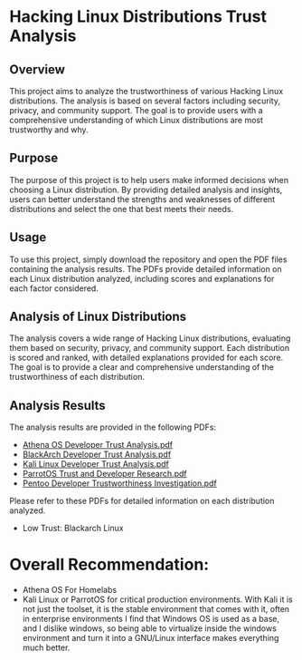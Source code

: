# Hacking Linux Distributions Trust Analysis

## Overview

This project aims to analyze the trustworthiness of various Hacking Linux distributions. The analysis is based on several factors including security, privacy, and community support. The goal is to provide users with a comprehensive understanding of which Linux distributions are most trustworthy and why.

## Purpose

The purpose of this project is to help users make informed decisions when choosing a Linux distribution. By providing detailed analysis and insights, users can better understand the strengths and weaknesses of different distributions and select the one that best meets their needs.

## Usage

To use this project, simply download the repository and open the PDF files containing the analysis results. The PDFs provide detailed information on each Linux distribution analyzed, including scores and explanations for each factor considered.

## Analysis of Linux Distributions

The analysis covers a wide range of Hacking Linux distributions, evaluating them based on security, privacy, and community support. Each distribution is scored and ranked, with detailed explanations provided for each score. The goal is to provide a clear and comprehensive understanding of the trustworthiness of each distribution.

## Analysis Results

The analysis results are provided in the following PDFs:

- [Athena OS Developer Trust Analysis.pdf](./Athena%20OS%20Developer%20Trust%20Analysis.pdf)
- [BlackArch Developer Trust Analysis.pdf](./BlackArch%20Developer%20Trust%20Analysis.pdf)
- [Kali Linux Developer Trust Analysis.pdf](./Kali%20Linux%20Developer%20Trust%20Analysis.pdf)
- [ParrotOS Trust and Developer Research.pdf](./ParrotOS%20Trust%20and%20Developer%20Research.pdf)
- [Pentoo Developer Trustworthiness Investigation.pdf](./Pentoo%20Developer%20Trustworthiness%20Investigation.pdf)

Please refer to these PDFs for detailed information on each distribution analyzed.

- Low Trust: Blackarch Linux

# Overall Recommendation:

- Athena OS For Homelabs
- Kali Linux or ParrotOS for critical production environments. With Kali it is not just the toolset, it is the stable environment that comes with it, often in enterprise environments I find that Windows OS is used as a base, and I dislike windows, so being able to virtualize inside the windows environment and turn it into a GNU/Linux interface makes everything much better.
